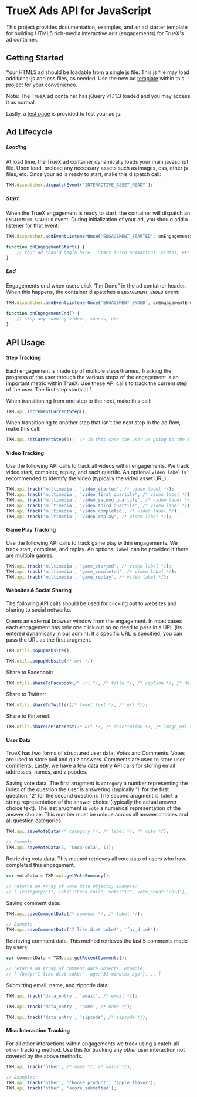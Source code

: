 TrueX Ads API for JavaScript 
==================================================

This project provides documentation, examples, and an ad starter template for building HTML5 rich-media interactive ads (engagements) for TrueX's ad container.

Getting Started
---------------
Your HTML5 ad should be loadable from a single js file.  This js file may load additional js and css files, as needed.  Use the new ad [template](https://github.com/socialvibe/truex-ads-api-js/blob/master/new-ad-template/creative.js) within this project for your convenience.

Note: The TrueX ad container has jQuery v1.11.3 loaded and you may access it as normal.

Lastly, a [test page](http://socialvibe.github.io/truex-ads-api-js/) is provided to test your ad js.


Ad Lifecycle
------------

##### Loading
At load time, the TrueX ad container dynamically loads your main javascript file.  Upon load, preload any necessary assets such as images, css, other js files, etc.  Once your ad is ready to start, make this dispatch call:
```js
TXM.dispatcher.dispatchEvent('INTERACTIVE_ASSET_READY');

```

##### Start
When the TrueX engagement is ready to start, the container will dispatch an `ENGAGEMENT_STARTED` event.  During initialization of your ad, you should add a listener for that event:
```js
TXM.dispatcher.addEventListenerOnce('ENGAGEMENT_STARTED', onEngagementStart);

function onEngagementStart() {
	// Your ad should begin here.  Start intro animations, videos, etc.
}
```

##### End
Engagements end when users click "I'm Done" in the ad container header.  When this happens, the container dispatches a `ENGAGEMENT_ENDED` event:
```js
TXM.dispatcher.addEventListenerOnce('ENGAGEMENT_ENDED', onEngagementEnd);

function onEngagementEnd() {
	// stop any running videos, sounds, etc.
}
```




API Usage
---------


#### Step Tracking
Each engagement is made up of multiple steps/frames.  Tracking the progress of the user through the various steps of the engagement is an important metric within TrueX.  Use these API calls to track the current step of the user.  The first step starts at 1.

When transitioning from one step to the next, make this call:
```js
TXM.api.incrementCurrentStep();
```

When transitioning to another step that isn't the next step in the ad flow, make this call:
```js
TXM.api.setCurrentStep(6);  // in this case the user is going to the 6th step
```


#### Video Tracking
Use the following API calls to track all videos within engagements.  We track video start, complete, replay, and each quartile.  An optional `video label` is recommended to identify the video (typically the video asset URL).

```js
TXM.api.track('multimedia', 'video_started', /* video label */);
TXM.api.track('multimedia', 'video_first_quartile', /* video label */);
TXM.api.track('multimedia', 'video_second_quartile', /* video label */);
TXM.api.track('multimedia', 'video_third_quartile', /* video label */);
TXM.api.track('multimedia', 'video_completed', /* video label */);
TXM.api.track('multimedia', 'video_replay', /* video label */);
```


#### Game Play Tracking
Use the following API calls to track game play within engagements.  We track start, complete, and replay.  An optional `label` can be provided if there are multiple games.

```js
TXM.api.track('multimedia', 'game_started', /* video label */);
TXM.api.track('multimedia', 'game_completed', /* video label */);
TXM.api.track('multimedia', 'game_replay', /* video label */);
```




#### Websites & Social Sharing
The following API calls should be used for clicking out to websites and sharing to social networks.

Opens an external browser window from the engagement.  In most cases each engagement has only one click out so no need to pass in a URL (its entered dynamically in our admin).  If a specific URL is specified, you can pass the URL as the first arugment.
```js
TXM.utils.popupWebsite();

TXM.utils.popupWebsite(/* url */);
```

Share to Facebook:
```js
TXM.utils.shareToFacebook(/* url */, /* title */, /* caption */, /* description */, /* image_url */);
```

Share to Twitter:
```js
TXM.utils.shareToTwitter(/* tweet_text */, /* url */);
```

Share to Pinterest:
```js
TXM.utils.shareToPinterest(/* url */, /* description */, /* image_url */);
```




#### User Data
TrueX has two forms of structured user data: Votes and Comments.  Votes are used to store poll and quiz answers.  Comments are used to store user comments.  Lastly, we have a few data entry API calls for storing email addresses, names, and zipcodes.

Saving vote data.  The first arugment is `category` a number representing the index of the question the user is answering (typically '1' for the first question, '2' for the second question).  The second arugment is `label` a string representation of the answer choice (typically the actual answer choice text).  The last arugment is `vote` a numerical representation of the answer choice.  This number must be unique across all answer choices and all question categories.
```js
TXM.api.saveVoteData(/* category */, /* label */, /* vote */);

// Example
TXM.api.saveVoteData(1, 'Coca-cola', 11);
```

Retrieving vota data.  This method retrieves all vote data of users who have completed this engagement.
```js
var votaData = TXM.api.getVoteSummary();

// returns an Array of vote data Objects, example:
// [ {category:"1", label:"Coca-cola", vote:"11", vote_count:"2023"}, ...]

```

Saving comment data:
```js
TXM.api.saveCommentData(/* comment */, /* label */);

// Example
TXM.api.saveCommentData('I like diet coke!', 'fav_drink');
```

Retrieving comment data.  This method retrieves the last 5 comments made by users:
```js
var commentData = TXM.api.getRecentComments();

// returns an Array of comment data Objects, example:
// [ {body:"I like diet coke!", ago:"31 minutes ago"}, ...]

```

Submitting email, name, and zipcode data:
```js
TXM.api.track('data_entry', 'email', /* email */);

TXM.api.track('data_entry', 'name', /* name */);

TXM.api.track('data_entry', 'zipcode', /* zipcode */);

```



#### Misc Interaction Tracking
For all other interactions within engagements we track using a catch-all `other` tracking method.  Use this for tracking any *other* user interaction not covered by the above methods.

```js
TXM.api.track('other', /* name */, /* value */);

// Examples:
TXM.api.track('other', 'choose_product', 'apple_flavor');
TXM.api.track('other', 'score_submitted');

```





